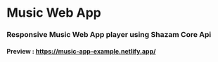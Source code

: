 # Music Web App

### Responsive Music Web App player using Shazam Core Api
#### Preview : https://music-app-example.netlify.app/
